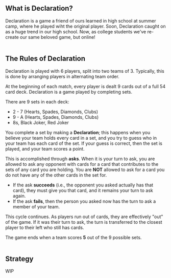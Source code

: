 ## What is Declaration?
Declaration is a game a friend of ours learned in high school at summer camp, where he played wiht the original player. Soon, Declaration
caught on as a huge trend in our high school. Now, as college students we've re-create our same beloved game, but online! 
<br>
<br>
## The Rules of Declaration

Declaration is played with 6 players, split into two teams of 3. Typically, this is done by arranging players in alternating team order.

At the beginning of each match, every player is dealt 9 cards out of a full 54 card deck. Declaration is a game played by completing sets.

There are 9 sets in each deck:
- 2 - 7 (Hearts, Spades, Diamonds, Clubs)
- 9 - A (Hearts, Spades, Diamonds, Clubs)
- 8s, Black Joker, Red Joker

You complete a set by making a **Declaration**; this happens when you believe your team holds every card in a set, and you try to guess who in your team has each card of the set. If your guess is correct, then the set is played, and your team scores a point.

This is accomplished through **asks**. When it is your turn to ask, you are allowed to ask any opponent with cards for a card that contributes to the sets of any card you are holding. You are **NOT** allowed to ask for a card you do not have any of the other cards in the set for.

- If the ask **succeeds** (i.e., the opponent you asked actually has that card), they must give you that card, and it remains your turn to ask again.
- If the ask **fails**, then the person you asked now has the turn to ask a member of your team.

This cycle continues. As players run out of cards, they are effectively "out" of the game. If it was their turn to ask, the turn is transferred to the closest player to their left who still has cards.

The game ends when a team scores **5** out of the 9 possible sets.
<br>
<br>
## Strategy
WIP

